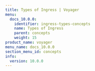 ```yaml
---
title: Types of Ingress | Voyager
menu:
  docs_10.0.0:
    identifier: ingress-types-concepts
    name: Types of Ingress
    parent: concepts
    weight: 15
product_name: voyager
menu_name: docs_10.0.0
section_menu_id: concepts
info:
  version: 10.0.0
---
```


